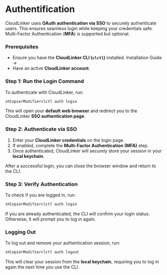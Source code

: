 # Authentification

CloudLinker uses **OAuth authentication via SSO** to securely authenticate users. This ensures seamless login while keeping your credentials safe. Multi-Factor Authentication (**MFA**) is supported but optional.

### **Prerequisites**

* Ensure you have the **CloudLinker CLI (`clctl`)** installed. Installation Guide →
* Have an active **CloudLinker account**.

### **Step 1: Run the Login Command**

To authenticate with CloudLinker, run:

```sh
shCopierModifierclctl auth login
```

This will open your **default web browser** and redirect you to the CloudLinker **SSO authentication page**.

### **Step 2: Authenticate via SSO**

1. Enter your **CloudLinker credentials** on the login page.
2. If enabled, complete the **Multi-Factor Authentication (MFA)** step.
3. Once authenticated, CloudLinker will securely store your session in your **local keychain**.

After a successful login, you can close the browser window and return to the CLI.

### **Step 3: Verify Authentication**

To check if you are logged in, run:

```sh
shCopierModifierclctl auth login
```

If you are already authenticated, the CLI will confirm your login status. Otherwise, it will prompt you to log in again.

### **Logging Out**

To log out and remove your authentication session, run:

```sh
shCopierModifierclctl auth logout
```

This will clear your session from the **local keychain**, requiring you to log in again the next time you use the CLI.

